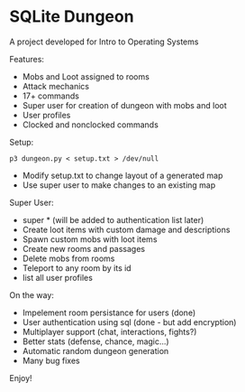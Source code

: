 SQLite Dungeon
==============
A project developed for Intro to Operating Systems

Features:
- Mobs and Loot assigned to rooms
- Attack mechanics
- 17+ commands
- Super user for creation of dungeon with mobs and loot
- User profiles
- Clocked and nonclocked commands

Setup:
```
p3 dungeon.py < setup.txt > /dev/null
```
- Modify setup.txt to change layout of a generated map
- Use super user to make changes to an existing map

Super User:
- super * (will be added to authentication list later)
- Create loot items with custom damage and descriptions
- Spawn custom mobs with loot items
- Create new rooms and passages
- Delete mobs from rooms
- Teleport to any room by its id
- list all user profiles

On the way:
- Impelement room persistance for users (done)
- User authentication using sql (done - but add encryption)
- Multiplayer support (chat, interactions, fights?)
- Better stats (defense, chance, magic...)
- Automatic random dungeon generation
- Many bug fixes

Enjoy!
